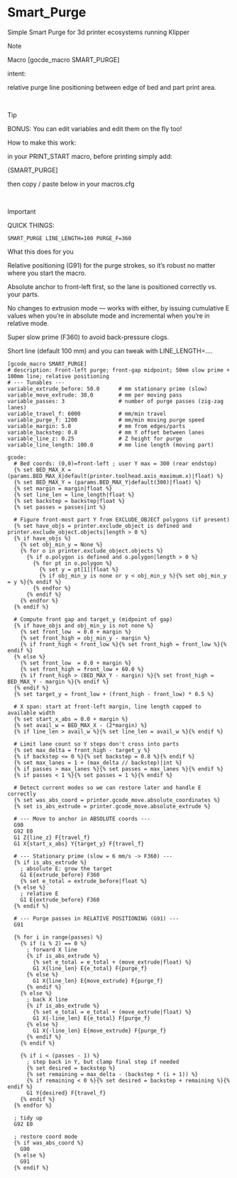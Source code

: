 # Smart_Purge
Simple Smart Purge for 3d printer ecosystems running Klipper


>[!NOTE]
>Macro [gocde_macro SMART_PURGE]
>
>intent:
>
>relative purge line positioning between edge of bed and part print area.

<br>

>[!TIP]
>BONUS: You can edit variables and edit them on the fly too!
>
>How to make this work:
>
>in your PRINT_START macro, before printing simply add:
>
>{SMART_PURGE]
>
>then copy / paste below in your macros.cfg

<br>

>[!IMPORTANT]
>QUICK THINGS:
>
>```SMART_PURGE LINE_LENGTH=100 PURGE_F=360```
>
>What this does for you
>
>Relative positioning (G91) for the purge strokes, so it’s robust no matter where you start the macro.
>
>Absolute anchor to front-left first, so the lane is positioned correctly vs. your parts.
>
>No changes to extrusion mode — works with either, by issuing cumulative E values when you’re in absolute mode and incremental when you’re in relative mode.
>
>Super slow prime (F360) to avoid back-pressure clogs.
>
>Short line (default 100 mm) and you can tweak with LINE_LENGTH=….

```
[gcode_macro SMART_PURGE]
# description: Front-left purge; front-gap midpoint; 50mm slow prime + 100mm line; relative positioning
# --- Tunables ---
variable_extrude_before: 50.0      # mm stationary prime (slow)
variable_move_extrude: 30.0        # mm per moving pass
variable_passes: 3                 # number of purge passes (zig-zag lanes)
variable_travel_f: 6000            # mm/min travel
variable_purge_f: 1200             # mm/min moving purge speed
variable_margin: 5.0               # mm from edges/parts
variable_backstep: 0.8             # mm Y offset between lanes
variable_line_z: 0.25              # Z height for purge
variable_line_length: 100.0        # mm line length (moving part)

gcode:
  # Bed coords: (0,0)=front-left ; user Y max = 300 (rear endstop)
  {% set BED_MAX_X = (params.BED_MAX_X|default(printer.toolhead.axis_maximum.x)|float) %}
  {% set BED_MAX_Y = (params.BED_MAX_Y|default(300)|float) %}
  {% set margin = margin|float %}
  {% set line_len = line_length|float %}
  {% set backstep = backstep|float %}
  {% set passes = passes|int %}

  # Figure front-most part Y from EXCLUDE_OBJECT polygons (if present)
  {% set have_objs = printer.exclude_object is defined and printer.exclude_object.objects|length > 0 %}
  {% if have_objs %}
    {% set obj_min_y = None %}
    {% for o in printer.exclude_object.objects %}
      {% if o.polygon is defined and o.polygon|length > 0 %}
        {% for pt in o.polygon %}
          {% set y = pt[1]|float %}
          {% if obj_min_y is none or y < obj_min_y %}{% set obj_min_y = y %}{% endif %}
        {% endfor %}
      {% endif %}
    {% endfor %}
  {% endif %}

  # Compute front gap and target_y (midpoint of gap)
  {% if have_objs and obj_min_y is not none %}
    {% set front_low  = 0.0 + margin %}
    {% set front_high = obj_min_y - margin %}
    {% if front_high < front_low %}{% set front_high = front_low %}{% endif %}
  {% else %}
    {% set front_low  = 0.0 + margin %}
    {% set front_high = front_low + 60.0 %}
    {% if front_high > (BED_MAX_Y - margin) %}{% set front_high = BED_MAX_Y - margin %}{% endif %}
  {% endif %}
  {% set target_y = front_low + (front_high - front_low) * 0.5 %}

  # X span: start at front-left margin, line length capped to available width
  {% set start_x_abs = 0.0 + margin %}
  {% set avail_w = BED_MAX_X - (2*margin) %}
  {% if line_len > avail_w %}{% set line_len = avail_w %}{% endif %}

  # Limit lane count so Y steps don't cross into parts
  {% set max_delta = front_high - target_y %}
  {% if backstep <= 0 %}{% set backstep = 0.8 %}{% endif %}
  {% set max_lanes = 1 + (max_delta // backstep)|int %}
  {% if passes > max_lanes %}{% set passes = max_lanes %}{% endif %}
  {% if passes < 1 %}{% set passes = 1 %}{% endif %}

  # Detect current modes so we can restore later and handle E correctly
  {% set was_abs_coord = printer.gcode_move.absolute_coordinates %}
  {% set is_abs_extrude = printer.gcode_move.absolute_extrude %}

  # --- Move to anchor in ABSOLUTE coords ---
  G90
  G92 E0
  G1 Z{line_z} F{travel_f}
  G1 X{start_x_abs} Y{target_y} F{travel_f}

  # --- Stationary prime (slow = 6 mm/s -> F360) ---
  {% if is_abs_extrude %}
    ; absolute E: grow the target
    G1 E{extrude_before} F360
    {% set e_total = extrude_before|float %}
  {% else %}
    ; relative E
    G1 E{extrude_before} F360
  {% endif %}

  # --- Purge passes in RELATIVE POSITIONING (G91) ---
  G91

  {% for i in range(passes) %}
    {% if (i % 2) == 0 %}
      ; forward X line
      {% if is_abs_extrude %}
        {% set e_total = e_total + (move_extrude|float) %}
        G1 X{line_len} E{e_total} F{purge_f}
      {% else %}
        G1 X{line_len} E{move_extrude} F{purge_f}
      {% endif %}
    {% else %}
      ; back X line
      {% if is_abs_extrude %}
        {% set e_total = e_total + (move_extrude|float) %}
        G1 X{-line_len} E{e_total} F{purge_f}
      {% else %}
        G1 X{-line_len} E{move_extrude} F{purge_f}
      {% endif %}
    {% endif %}

    {% if i < (passes - 1) %}
      ; step back in Y, but clamp final step if needed
      {% set desired = backstep %}
      {% set remaining = max_delta - (backstep * (i + 1)) %}
      {% if remaining < 0 %}{% set desired = backstep + remaining %}{% endif %}
      G1 Y{desired} F{travel_f}
    {% endif %}
  {% endfor %}

  ; tidy up
  G92 E0

  ; restore coord mode
  {% if was_abs_coord %}
    G90
  {% else %}
    G91
  {% endif %}
```
